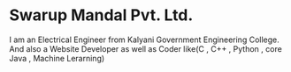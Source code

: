 # Swarup Mandal Pvt. Ltd.
I am an Electrical Engineer from Kalyani Government Engineering College. And also a Website Developer as well as Coder like(C , C++ , Python , core Java , Machine Lerarning)
